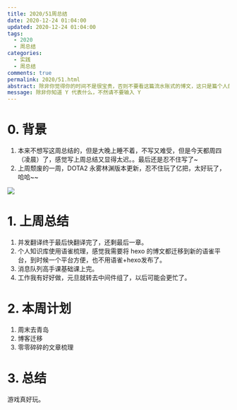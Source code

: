 ```yaml
---
title: 2020/51周总结
date: 2020-12-24 01:04:00
updated: 2020-12-24 01:04:00
tags:
  - 2020
  - 周总结
categories: 
  - 实践
  - 周总结
comments: true
permalink: 2020/51.html  
abstract: 除非你觉得你的时间不是很宝贵，否则不要看这篇流水账式的博文，这只是篇个人的工作的学习一个总结而已，没有包含任何的技术细节
message: 除非你知道 Y 代表什么，不然请不要输入 Y
---
```



# 0. 背景

1. 本来不想写这周总结的，但是大晚上睡不着，不写又难受，但是今天都周四（凌晨）了，感觉写上周总结又显得太迟。。最后还是忍不住写了~
2. 上周颓废的一周，DOTA2 永雾林渊版本更新，忍不住玩了亿把，太好玩了，哈哈~~

<!--more-->

![][0]

# 1. 上周总结

1. 并发翻译终于最后快翻译完了，还剩最后一章。
2. 个人知识库使用语雀梳理，感觉我需要将 hexo 的博文都迁移到新的语雀平台，到时候一个平台方便，也不用语雀+hexo发布了。
3. 消息队列高手课基础课上完。
4. 工作我有好好做，元旦就转去中间件组了，以后可能会更忙了。

# 2. 本周计划

1. 周末去青岛
2. 博客迁移
3. 零零碎碎的文章梳理

# 3. 总结

游戏真好玩。

[0]: https://markdownnoteimages.oss-cn-hangzhou.aliyuncs.com/20201224012139.png
